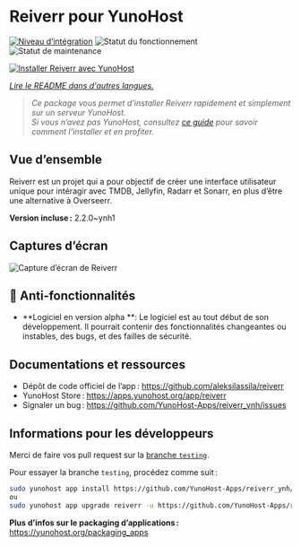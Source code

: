 <!--
Nota bene : ce README est automatiquement généré par <https://github.com/YunoHost/apps/tree/master/tools/readme_generator>
Il NE doit PAS être modifié à la main.
-->

# Reiverr pour YunoHost

[![Niveau d’intégration](https://apps.yunohost.org/badge/integration/reiverr)](https://ci-apps.yunohost.org/ci/apps/reiverr/)
![Statut du fonctionnement](https://apps.yunohost.org/badge/state/reiverr)
![Statut de maintenance](https://apps.yunohost.org/badge/maintained/reiverr)

[![Installer Reiverr avec YunoHost](https://install-app.yunohost.org/install-with-yunohost.svg)](https://install-app.yunohost.org/?app=reiverr)

*[Lire le README dans d'autres langues.](./ALL_README.md)*

> *Ce package vous permet d’installer Reiverr rapidement et simplement sur un serveur YunoHost.*  
> *Si vous n’avez pas YunoHost, consultez [ce guide](https://yunohost.org/install) pour savoir comment l’installer et en profiter.*

## Vue d’ensemble

Reiverr est un projet qui a pour objectif de créer une interface utilisateur unique pour intéragir avec TMDB, Jellyfin, Radarr et Sonarr, en plus d’être une alternative à Overseerr.

**Version incluse :** 2.2.0~ynh1

## Captures d’écran

![Capture d’écran de Reiverr](./doc/screenshots/screenshot.png)

## :red_circle: Anti-fonctionnalités

- **Logiciel en version alpha **: Le logiciel est au tout début de son développement. Il pourrait contenir des fonctionnalités changeantes ou instables, des bugs, et des failles de sécurité.

## Documentations et ressources

- Dépôt de code officiel de l’app : <https://github.com/aleksilassila/reiverr>
- YunoHost Store : <https://apps.yunohost.org/app/reiverr>
- Signaler un bug : <https://github.com/YunoHost-Apps/reiverr_ynh/issues>

## Informations pour les développeurs

Merci de faire vos pull request sur la [branche `testing`](https://github.com/YunoHost-Apps/reiverr_ynh/tree/testing).

Pour essayer la branche `testing`, procédez comme suit :

```bash
sudo yunohost app install https://github.com/YunoHost-Apps/reiverr_ynh/tree/testing --debug
ou
sudo yunohost app upgrade reiverr -u https://github.com/YunoHost-Apps/reiverr_ynh/tree/testing --debug
```

**Plus d’infos sur le packaging d’applications :** <https://yunohost.org/packaging_apps>
